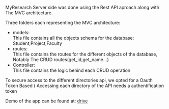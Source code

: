 <p>MyResearch Server side was done using the Rest API aproach along with The MVC architecture.</p>

<p>Three folders each representing the MVC architecture:</p>
<ul>
<li>models: <br/>This file contains all the objects schema for the database: Student,Project,Faculty</li>
<li>routes:<br/>This file contains the routes for the different objects of the database, Notably The CRUD routes(get_id,get_name...)</li>
<li>Controller:<br/>This file contains the logic behind each CRUD operation</li>
</ul>
<p>To secure access to the different directories api, we opted for a Oauth Token Based ( Accessing each directory of the API needs a authentification token</p> 

<p>Demo of the app can be found at: <a href="https://drive.google.com/file/d/1yNqj_QzQiZGdh6AiYZwfJZEgJjeJqF5z/view?usp=sharing">drive</a></p>

